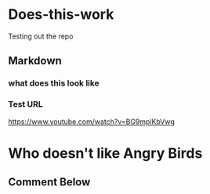 # Does-this-work
Testing out the repo
## Markdown 
### what does this look like
### Test URL
  https://www.youtube.com/watch?v=BG9mplKbVwg
# Who doesn't like Angry Birds
## Comment Below
